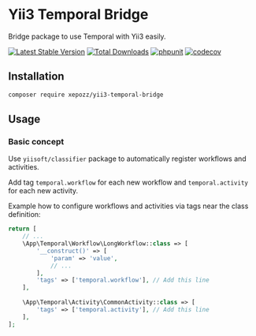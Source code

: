 # Yii3 Temporal Bridge

Bridge package to use Temporal with Yii3 easily.

[![Latest Stable Version](https://poser.pugx.org/xepozz/yii3-temporal-bridge/v/stable.svg)](https://packagist.org/packages/xepozz/yii3-temporal-bridge)
[![Total Downloads](https://poser.pugx.org/xepozz/yii3-temporal-bridge/downloads.svg)](https://packagist.org/packages/xepozz/yii3-temporal-bridge)
[![phpunit](https://github.com/xepozz/yii3-temporal-bridge/workflows/PHPUnit/badge.svg)](https://github.com/xepozz/yii3-temporal-bridge/actions)
[![codecov](https://codecov.io/gh/xepozz/yii3-temporal-bridge/branch/master/graph/badge.svg?token=UREXAOUHTJ)](https://codecov.io/gh/xepozz/yii3-temporal-bridge)

## Installation

```bash
composer require xepozz/yii3-temporal-bridge
```

## Usage

### Basic concept

Use `yiisoft/classifier` package to automatically register workflows and activities.

Add tag `temporal.workflow` for each new workflow and `temporal.activity` for each new activity.

Example how to configure workflows and activities via tags near the class definition:

```php
return [
    // ...
    \App\Temporal\Workflow\LongWorkflow::class => [
        '__construct()' => [
            'param' => 'value',
            // ...
        ],
        'tags' => ['temporal.workflow'], // Add this line
    ],
    
    \App\Temporal\Activity\CommonActivity::class => [
        'tags' => ['temporal.activity'], // Add this line
    ],
];
```


